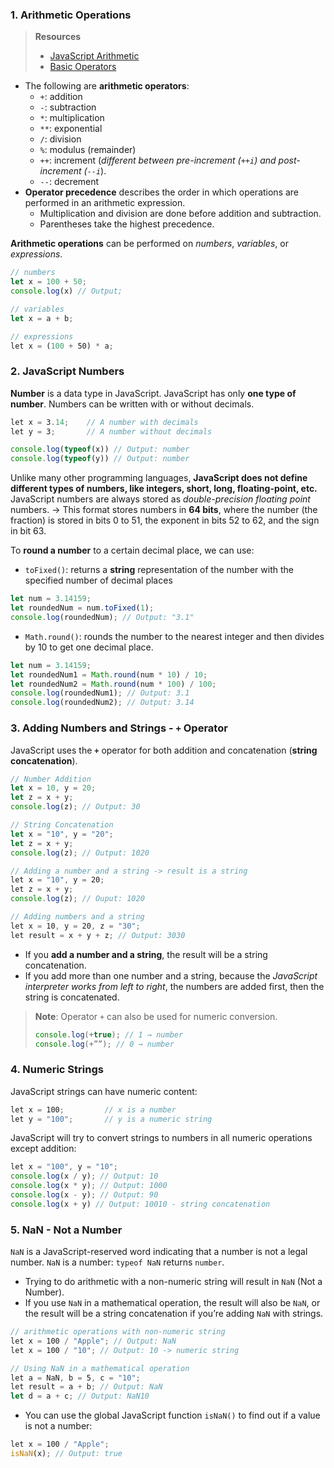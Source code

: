 ### 1. Arithmetic Operations
> **Resources**
> - [JavaScript Arithmetic](https://www.w3schools.com/js/js_arithmetic.asp)
> - [Basic Operators](https://javascript.info/operators)

* The following are **arithmetic operators**: 
	* `+`: addition 
	* `-`: subtraction
	* `*`: multiplication
	* `**`: exponential
	*  `/`: division
	* `%`: modulus (remainder)
	* `++`: increment (*different between pre-increment (`++i`) and post-increment (`--i`*).
	* `--`: decrement
* **Operator precedence** describes the order in which operations are performed in an arithmetic expression.
	* Multiplication and division are done before addition and subtraction.
	* Parentheses take the highest precedence.

**Arithmetic operations** can be performed on *numbers*, *variables*, or *expressions*. 
```js
// numbers
let x = 100 + 50; 
console.log(x) // Output;

// variables
let x = a + b; 

// expressions
let x = (100 + 50) * a;
```
### 2. JavaScript Numbers
**Number** is a data type in JavaScript. JavaScript has only **one type of number**. Numbers can be written with or without decimals.
```js
let x = 3.14;    // A number with decimals  
let y = 3;       // A number without decimals

console.log(typeof(x)) // Output: number
console.log(typeof(y)) // Output: number
```

Unlike many other programming languages, **JavaScript does not define different types of numbers, like integers, short, long, floating-point, etc.** JavaScript numbers are always stored as *double-precision floating point* numbers. 
→ This format stores numbers in **64 bits**, where the number (the fraction) is stored in bits 0 to 51, the exponent in bits 52 to 62, and the sign in bit 63.

To **round a number** to a certain decimal place, we can use: 
* `toFixed()`:  returns a **string** representation of the number with the specified number of decimal places
```js
let num = 3.14159; 
let roundedNum = num.toFixed(1); 
console.log(roundedNum); // Output: "3.1"
```
* `Math.round()`: rounds the number to the nearest integer and then divides by 10 to get one decimal place.
```js
let num = 3.14159; 
let roundedNum1 = Math.round(num * 10) / 10; 
let roundedNum2 = Math.round(num * 100) / 100;
console.log(roundedNum1); // Output: 3.1
console.log(roundedNum2); // Output: 3.14
```
### 3. Adding Numbers and Strings - `+` Operator
JavaScript uses the **`+`** operator for both addition and concatenation (**string concatenation**). 
```js
// Number Addition
let x = 10, y = 20; 
let z = x + y; 
console.log(z); // Output: 30

// String Concatenation
let x = "10", y = "20";
let z = x + y;
console.log(z); // Output: 1020

// Adding a number and a string -> result is a string
let x = "10", y = 20;  
let z = x + y;
console.log(z); // Ouput: 1020

// Adding numbers and a string
let x = 10, y = 20, z = "30";  
let result = x + y + z; // Output: 3030
```
* If you **add a number and a string**, the result will be a string concatenation.
* If you add more than one number and a string, because the *JavaScript interpreter works from left to right*, the numbers are added first, then the string is concatenated. 

> **Note**: Operator `+` can also be used for numeric conversion. 
> ```js
> console.log(+true); // 1 → number
> console.log(+””); // 0 → number
> ```
### 4. Numeric Strings
JavaScript strings can have numeric content:
```js
let x = 100;         // x is a number 
let y = "100";       // y is a numeric string
```

JavaScript will try to convert strings to numbers in all numeric operations except addition: 
```js
let x = "100", y = "10";
console.log(x / y); // Output: 10
console.log(x * y); // Output: 1000
console.log(x - y); // Output: 90
console.log(x + y) // Output: 10010 - string concatenation
```
### 5. NaN - Not a Number
`NaN` is a JavaScript-reserved word indicating that a number is not a legal number. `NaN` is a number: `typeof NaN` returns `number`.
* Trying to do arithmetic with a non-numeric string will result in `NaN` (Not a Number). 
* If you use `NaN` in a mathematical operation, the result will also be `NaN`, or the result will be a string concatenation if you’re adding `NaN` with strings.
```js
// arithmetic operations with non-numeric string
let x = 100 / "Apple"; // Output: NaN
let x = 100 / "10"; // Output: 10 -> numeric string

// Using NaN in a mathematical operation
let a = NaN, b = 5, c = "10";  
let result = a + b; // Output: NaN
let d = a + c; // Output: NaN10
```
* You can use the global JavaScript function `isNaN()` to find out if a value is not a number:
```js
let x = 100 / "Apple";  
isNaN(x); // Output: true
```

